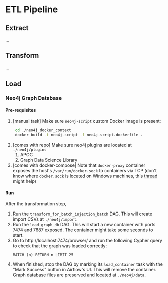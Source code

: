 # ETL Pipeline

## Extract

...

## Transform

...

## Load

### Neo4j Graph Database

#### Pre-requisites

1. [manual task] Make sure `neo4j-script` custom Docker image is present:
   ```zsh
    cd ./neo4j_docker_context
    docker build -t neo4j-script -f neo4j-script.dockerfile .
    ```
2. [comes with repo] Make sure neo4j plugins are located at `./neo4j/plugins`
   1. APOC
   2. Graph Data Science Library
3. [comes with docker-compose] Note that `docker-proxy` container exposes the host's `/var/run/docker.sock` to containers via TCP (don't know where `docker.sock` is located on Windows machines, this [thread](https://stackoverflow.com/questions/36765138/bind-to-docker-socket-on-windows) might help)

#### Run

After the transformation step, 

1. Run the `transform_for_batch_injection_batch` DAG. This will create import CSVs at `./neo4j/import`.
2. Run the `load_graph_db` DAG. This will start a new container with ports 7474 and 7687 exposed. The container might take some seconds to start.
3. Go to http://localhost:7474/browser/ and run the following Cypher query to check that the graph was loaded correctly:
   ```cypher
   MATCH (n) RETURN n LIMIT 25
   ```
4. When finished, stop the DAG by marking its `load_container` task with the "Mark Success" button in Airflow's UI. This will remove the container. Graph database files are preserved and located at `./neo4j/data`.